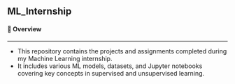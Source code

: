 ## ML_Internship

#### 📌 Overview
---
- This repository contains the projects and assignments completed during my Machine Learning internship.
- It includes various ML models, datasets, and Jupyter notebooks covering key concepts in supervised and unsupervised learning.

